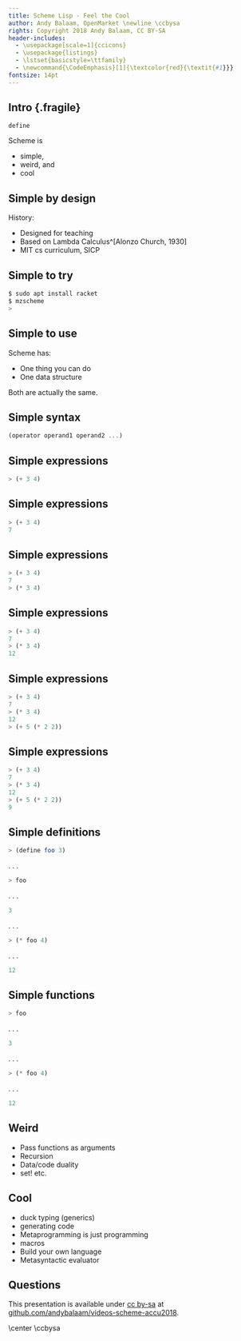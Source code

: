 ```yaml
---
title: Scheme Lisp - Feel the Cool
author: Andy Balaam, OpenMarket \newline \ccbysa
rights: Copyright 2018 Andy Balaam, CC BY-SA
header-includes:
  - \usepackage[scale=1]{ccicons}
  - \usepackage{listings}
  - \lstset{basicstyle=\ttfamily}
  - \newcommand{\CodeEmphasis}[1]{\textcolor{red}{\textit{#1}}}
fontsize: 14pt
---
```


## Intro {.fragile}

```{emphasize=1:3-3:5}
define
```

Scheme is

* simple,
* weird, and
* cool

## Simple by design

History:

* Designed for teaching
* Based on Lambda Calculus^[Alonzo Church, 1930]
* MIT cs curriculum, SICP

## Simple to try

```bash
$ sudo apt install racket
$ mzscheme
>
```

## Simple to use

Scheme has:

* One thing you can do
* One data structure

Both are actually the same.

## Simple syntax

```scheme
(operator operand1 operand2 ...)
```

## Simple expressions

```scheme
> (+ 3 4)
```

## Simple expressions

```scheme
> (+ 3 4)
7
```

## Simple expressions

```scheme
> (+ 3 4)
7
> (* 3 4)
```

## Simple expressions

```scheme
> (+ 3 4)
7
> (* 3 4)
12
```

## Simple expressions

```scheme
> (+ 3 4)
7
> (* 3 4)
12
> (+ 5 (* 2 2))
```

## Simple expressions

```scheme
> (+ 3 4)
7
> (* 3 4)
12
> (+ 5 (* 2 2))
9
```

## Simple definitions

```scheme
> (define foo 3)
```
. . .
```scheme
> foo
```
. . .
```scheme
3
```
. . .
```scheme
> (* foo 4)
```
. . .
```scheme
12
```

## Simple functions

```scheme
> foo
```
. . .
```scheme
3
```
. . .
```scheme
> (* foo 4)
```
. . .
```scheme
12
```

## Weird

- Pass functions as arguments
- Recursion
- Data/code duality
- set! etc.

## Cool

- duck typing (generics)
- generating code
- Metaprogramming is just programming
- macros
- Build your own language
- Metasyntactic evaluator

## Questions

This presentation is available under [cc by-sa](http://creativecommons.org/licenses/by-sa/4.0/) at [github.com/andybalaam/videos-scheme-accu2018](https://github.com/andybalaam/videos-scheme-accu2018).

\center \ccbysa
